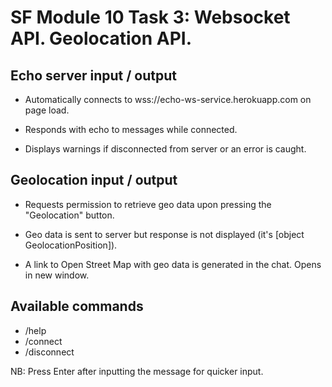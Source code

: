 SF Module 10 Task 3: Websocket API. Geolocation API.
==================================================================

## Echo server input / output

- Automatically connects to wss://echo-ws-service.herokuapp.com on page load.

- Responds with echo to messages while connected.

- Displays warnings if disconnected from server or an error is caught.

## Geolocation input / output

- Requests permission to retrieve geo data upon pressing the "Geolocation" button.

- Geo data is sent to server but response is not displayed (it's [object GeolocationPosition]).

- A link to Open Street Map with geo data is generated in the chat. Opens in new window.

## Available commands

- /help
- /connect
- /disconnect

NB: Press Enter after inputting the message for quicker input.